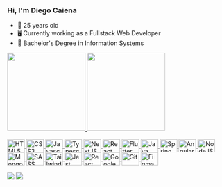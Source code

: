 ### Hi, I'm Diego Caiena
- 🔭 25 years old  
- 🖥️ Currently working as a Fullstack Web Developer  
- 🌱 Bachelor's Degree in Information Systems  

<div>
  <a href="https://github.com/DCaiena">
  <img height="180em" src="https://github-readme-stats.vercel.app/api?username=DCaiena&show_icons=true&theme=dracula&include_all_commits=true&count_private=true"/>
  <img height="180em" src="https://github-readme-stats.vercel.app/api/top-langs/?username=DCaiena&layout=compact&langs_count=16&theme=dracula"/>
</div>

<div style="display: inline_block"><br> 
<!-- Languages -->
<img align="center" alt="HTML5" height="30" width="40" src="https://cdn.jsdelivr.net/gh/devicons/devicon/icons/html5/html5-original.svg" />
<img align="center" alt="CSS3" height="30" width="40" src="https://cdn.jsdelivr.net/gh/devicons/devicon/icons/css3/css3-original.svg" />
<img align="center" alt="Javascript" height="30" width="40" src="https://cdn.jsdelivr.net/gh/devicons/devicon/icons/javascript/javascript-original.svg" />
<img align="center" alt="Typescript" height="30" width="40" src="https://cdn.jsdelivr.net/gh/devicons/devicon/icons/typescript/typescript-original.svg" />

<!-- Frameworks and Libraries -->
<img align="center" alt="NextJS" height="30" width="40" src="https://cdn.jsdelivr.net/gh/devicons/devicon/icons/nextjs/nextjs-original.svg" />
<img align="center" alt="React Native" height="30" width="40" src="https://cdn.jsdelivr.net/gh/devicons/devicon/icons/react/react-original.svg" />
<img align="center" alt="Flutter" height="30" width="40" src="https://cdn.jsdelivr.net/gh/devicons/devicon/icons/flutter/flutter-original.svg" />

<!-- Backend -->
<img align="center" alt="Java" height="30" width="40" src="https://cdn.jsdelivr.net/gh/devicons/devicon/icons/java/java-original.svg" />
<img align="center" alt="Spring" height="30" width="40" src="https://cdn.jsdelivr.net/gh/devicons/devicon/icons/spring/spring-original.svg" />
<img align="center" alt="Angular" height="30" width="40" src="https://cdn.jsdelivr.net/gh/devicons/devicon/icons/angularjs/angularjs-original.svg" />
<img align="center" alt="NodeJS" height="30" width="40" src="https://cdn.jsdelivr.net/gh/devicons/devicon/icons/nodejs/nodejs-original.svg" />

<!-- Database -->
<img align="center" alt="MongoDB" height="30" width="40" src="https://cdn.jsdelivr.net/gh/devicons/devicon/icons/mongodb/mongodb-original.svg" />

<!-- Styling -->
<img align="center" alt="SASS" height="30" width="40" src="https://cdn.jsdelivr.net/gh/devicons/devicon/icons/sass/sass-original.svg" />
<img align="center" alt="TailwindCSS" height="30" width="40" src="https://cdn.jsdelivr.net/gh/devicons/devicon/icons/tailwindcss/tailwindcss-original.svg" />

<!-- Testing -->
<img align="center" alt="Jest" height="30" width="40" src="https://cdn.jsdelivr.net/gh/devicons/devicon/icons/jest/jest-plain.svg" />
<img align="center" alt="React Testing Library" height="30" width="40" src="https://testing-library.com/img/octopus-128x128.png" />

<!-- Cloud -->
<img align="center" alt="Google Cloud" height="30" width="40" src="https://cdn.jsdelivr.net/gh/devicons/devicon/icons/googlecloud/googlecloud-original.svg" />

<!-- Version Control -->
<img align="center" alt="Git" height="30" width="40" src="https://cdn.jsdelivr.net/gh/devicons/devicon/icons/git/git-original.svg" />

<!-- UI/UX -->
<img align="center" alt="Figma" height="30" width="40" src="https://cdn.jsdelivr.net/gh/devicons/devicon/icons/figma/figma-original.svg" />

</div>
<br>
<div>
  <a href="www.linkedin.com/in/diegocaiena"  rel="noopener noreferrer" target="_blank"><img src="https://img.shields.io/badge/LinkedIn-0077B5?style=for-the-badge&logo=linkedin&logoColor=white"></a>
  <a href="https://www.instagram.com/caiena.js/" target="_blank"><img src="https://img.shields.io/badge/Instagram-E4405F?style=for-the-badge&logo=instagram&logoColor=white" target="_blank"></a> 
</div>
